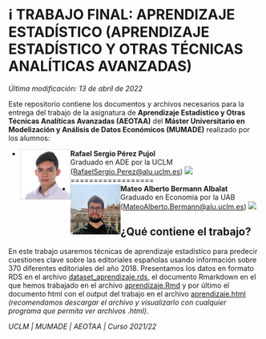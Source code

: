 # :information_source: **TRABAJO FINAL: APRENDIZAJE ESTADÍSTICO (APRENDIZAJE ESTADÍSTICO Y OTRAS TÉCNICAS ANALÍTICAS AVANZADAS)**

_Última modificación: 13 de abril de 2022_

Este repositorio contiene los documentos y archivos necesarios para la entrega del trabajo de la asignatura de **Aprendizaje Estadístico y Otras Técnicas Analíticas Avanzadas (AEOTAA)** del **Máster Universitario en Modelización y Análisis de Datos Económicos (MUMADE)** realizado por los alumnos:

  + **Rafael Sergio Pérez Pujol** <img src="media/figures/rafael.jpg" align="left" height="100px" />  
    Graduado en ADE por la UCLM   
    (RafaelSergio.Perez@alu.uclm.es) [<img src="https://img.icons8.com/material-rounded/24/000000/linkedin--v2.png"/>](https://www.linkedin.com/in/s-p%C3%A9rez-pujol/)   
==================
  + **Mateo Alberto Bermann Albalat**  <img src="media/figures/mateo.jpg" align="left" height="100px" />  
    Graduado en Economía por la UAB  
    (MateoAlberto.Bermann@alu.uclm.es) [<img src="https://img.icons8.com/material-rounded/24/000000/linkedin--v2.png"/>](https://www.linkedin.com/in/mateo-bermann-albalat-449198216)  

## ¿Qué contiene el trabajo?

En este trabajo usaremos técnicas de aprendizaje estadístico para predecir cuestiones clave sobre las editoriales españolas usando información  sobre 370 diferentes editoriales del año 2018.  Presentamos los datos en formato RDS en el archivo [dataset_aprendizaje.rds](https://github.com/sperezpujol/aprendizaje/blob/main/dataset_aprendizaje.rds), el documento Rmarkdown en el que hemos trabajado en el archivo [aprendizaje.Rmd](https://github.com/sperezpujol/aprendizaje/blob/main/aprendizaje.Rmd) y por último el documento html con el output del trabajo en el archivo [aprendizaje.html](https://github.com/sperezpujol/aprendizaje/blob/main/aprendizaje.html) _(recomendamos descargar el archivo y visualizarlo con cualquier programa que permita ver archivos .html)_.

_UCLM | MUMADE | AEOTAA | Curso 2021/22_
